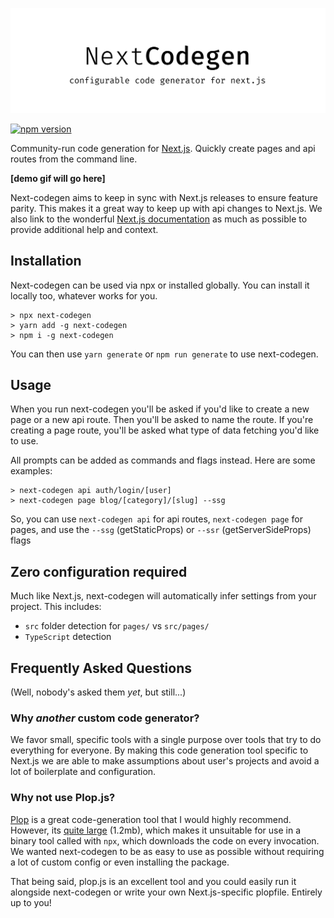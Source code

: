 ![next-codegen](./banner.png)

[![npm version](https://badge.fury.io/js/next-codegen.svg)](https://badge.fury.io/js/next-codegen)

Community-run code generation for [Next.js](https://nextjs.org). Quickly create pages and api routes from the command line.

**[demo gif will go here]**

Next-codegen aims to keep in sync with Next.js releases to ensure feature parity. This makes it a great way to keep up with api changes to Next.js. We also link to the wonderful [Next.js documentation](https://nextjs.org/docs/) as much as possible to provide additional help and context.

## Installation

Next-codegen can be used via npx or installed globally. You can install it locally too, whatever works for you.

```shell
> npx next-codegen
> yarn add -g next-codegen
> npm i -g next-codegen
```

You can then use `yarn generate` or `npm run generate` to use next-codegen.

## Usage

When you run next-codegen you'll be asked if you'd like to create a new page or a new api route. Then you'll be asked to name the route. If you're creating a page route, you'll be asked what type of data fetching you'd like to use.

All prompts can be added as commands and flags instead. Here are some examples:

```shell
> next-codegen api auth/login/[user]
> next-codegen page blog/[category]/[slug] --ssg
```

So, you can use `next-codegen api` for api routes, `next-codegen page` for pages, and use the `--ssg` (getStaticProps) or `--ssr` (getServerSideProps) flags

## Zero configuration required

Much like Next.js, next-codegen will automatically infer settings from your project. This includes:

- `src` folder detection for `pages/` vs `src/pages/`
- `TypeScript` detection

## Frequently Asked Questions

(Well, nobody's asked them _yet_, but still...)

### Why _another_ custom code generator?

We favor small, specific tools with a single purpose over tools that try to do everything for everyone. By making this code generation tool specific to Next.js we are able to make assumptions about user's projects and avoid a lot of boilerplate and configuration.

### Why not use Plop.js?

[Plop](https://plopjs.com/) is a great code-generation tool that I would highly recommend. However, its [quite large](https://bundlephobia.com/result?p=plop@2.6.0) (1.2mb), which makes it unsuitable for use in a binary tool called with `npx`, which downloads the code on every invocation. We wanted next-codegen to be as easy to use as possible without requiring a lot of custom config or even installing the package.

That being said, plop.js is an excellent tool and you could easily run it alongside next-codegen or write your own Next.js-specific plopfile. Entirely up to you!
